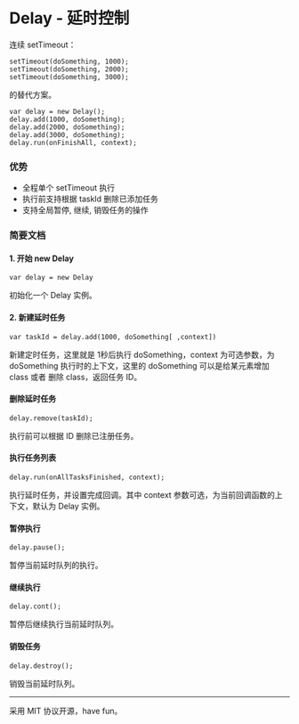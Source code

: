 # Delay - 延时控制

连续 setTimeout：

	setTimeout(doSomething, 1000);
	setTimeout(doSomething, 2000);
	setTimeout(doSomething, 3000);
	
的替代方案。

    var delay = new Delay();
    delay.add(1000, doSomething);
    delay.add(2000, doSomething);
    delay.add(3000, doSomething);
    delay.run(onFinishAll, context);
    
### 优势

* 全程单个 setTimeout 执行
* 执行前支持根据 taskId 删除已添加任务
* 支持全局暂停, 继续, 销毁任务的操作

### 简要文档

#### 1. 开始 new Delay

	var delay = new Delay

初始化一个 Delay 实例。

#### 2. 新建延时任务

	var taskId = delay.add(1000, doSomething[ ,context])
	
新建定时任务，这里就是 1秒后执行 doSomething，context 为可选参数，为 doSomething 执行时的上下文，这里的 doSomething 可以是给某元素增加 class 或者 删除 class，返回任务 ID。

#### 删除延时任务

	delay.remove(taskId);
	
执行前可以根据 ID 删除已注册任务。

#### 执行任务列表

	delay.run(onAllTasksFinished, context);
	
执行延时任务，并设置完成回调。其中 context 参数可选，为当前回调函数的上下文，默认为 Delay 实例。

#### 暂停执行

	delay.pause();

暂停当前延时队列的执行。

#### 继续执行

	delay.cont();
	
暂停后继续执行当前延时队列。

#### 销毁任务

	delay.destroy();
	
销毁当前延时队列。

- - -

采用 MIT 协议开源，have fun。